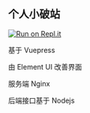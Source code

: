 ## 个人小破站

[![Run on Repl.it](https://repl.it/badge/github/Xerrors/Site)](https://repl.it/github/Xerrors/Site)

基于 Vuepress

由 Element UI 改善界面

服务端 Nginx

后端接口基于 Nodejs